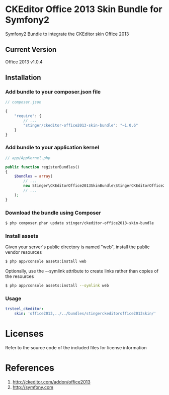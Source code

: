 # CKEditor Office 2013 Skin Bundle for Symfony2
Symfony2 Bundle to integrate the CKEditor skin Office 2013

## Current Version

Office 2013 v1.0.4

## Installation

### Add bundle to your composer.json file

``` js
// composer.json

{
    "require": {
		// ...
        "stinger/ckeditor-office2013-skin-bundle": "~1.0.6"
    }
}
```

### Add bundle to your application kernel

``` php
// app/AppKernel.php

public function registerBundles()
{
    $bundles = array(
        // ...
        new Stinger\CKEditorOffice2013SkinBundle\StingerCKEditorOffice2013SkinBundle(),
        // ...
    );
}
```

### Download the bundle using Composer

``` bash
$ php composer.phar update stinger/ckeditor-office2013-skin-bundle
```

### Install assets

Given your server's public directory is named "web", install the public vendor resources

``` bash
$ php app/console assets:install web
```

Optionally, use the --symlink attribute to create links rather than copies of the resources 

``` bash
$ php app/console assets:install --symlink web
```

### Usage

``` yaml
trsteel_ckeditor:
    skin: 'office2013,../../bundles/stingerckeditoroffice2013skin/'
```



# Licenses

Refer to the source code of the included files for license information

# References

1. http://ckeditor.com/addon/office2013
2. http://symfony.com
